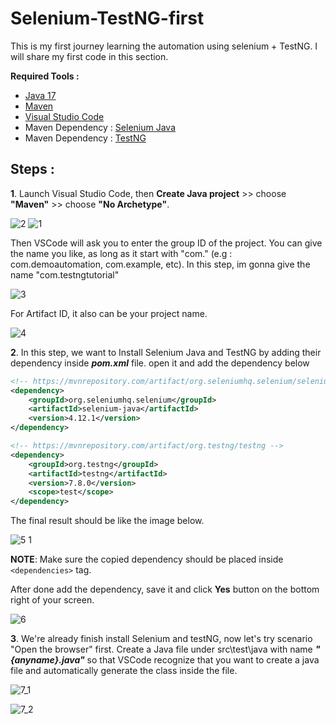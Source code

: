 # Selenium-TestNG-first
This is my first journey learning the automation using selenium + TestNG. I will share my first code in this section.

<b>Required Tools :</b>
- [Java 17](https://www.oracle.com/id/java/technologies/downloads/#java17)
- [Maven](https://maven.apache.org/download.cgi)
- [Visual Studio Code](https://code.visualstudio.com/download)
- Maven Dependency : [Selenium Java](https://mvnrepository.com/artifact/org.seleniumhq.selenium/selenium-java)
- Maven Dependency : [TestNG](https://mvnrepository.com/artifact/org.testng/testng)

## Steps :
**1**. Launch Visual Studio Code, then **Create Java project** >> choose **"Maven"** >> choose **"No Archetype"**.

![2](https://github.com/dementozzz/Selenium-TestNG-first/assets/20464988/f07c23a7-7b81-4936-bc89-2562688578fa)
![1](https://github.com/dementozzz/Selenium-TestNG-first/assets/20464988/f433cec7-090b-40e2-8628-3abb8d7f5919)

Then VSCode will ask you to enter the group ID of the project. You can give the name you like, as long as it start with "com." (e.g : com.demoautomation, com.example, etc). 
In this step, im gonna give the name "com.testngtutorial"

![3](https://github.com/dementozzz/Selenium-TestNG-first/assets/20464988/d881af2c-93ab-4d14-a2ea-bfd75840c866)

For Artifact ID, it also can be your project name.

![4](https://github.com/dementozzz/Selenium-TestNG-first/assets/20464988/b3a27921-f78d-474d-8996-71f4753f7ffe)


**2**. In this step, we want to Install Selenium Java and TestNG by adding their dependency inside **_pom.xml_** file. open it and add the dependency below

```xml
<!-- https://mvnrepository.com/artifact/org.seleniumhq.selenium/selenium-java -->
<dependency>
    <groupId>org.seleniumhq.selenium</groupId>
    <artifactId>selenium-java</artifactId>
    <version>4.12.1</version>
</dependency>

<!-- https://mvnrepository.com/artifact/org.testng/testng -->
<dependency>
    <groupId>org.testng</groupId>
    <artifactId>testng</artifactId>
    <version>7.8.0</version>
    <scope>test</scope>
</dependency>
```

The final result should be like the image below.

![5 1](https://github.com/dementozzz/Selenium-TestNG-first/assets/20464988/20568d12-d965-4f95-9753-0947fb2bc672)

**NOTE**: Make sure the copied dependency should be placed inside ```<dependencies>``` tag.

After done add the dependency, save it and click **Yes** button on the bottom right of your screen.

![6](https://github.com/dementozzz/Selenium-TestNG-first/assets/20464988/4d887b61-f429-427e-abfe-c6636ad96f4b)

**3**. We're already finish install Selenium and testNG, now let's try scenario "Open the browser" first.
Create a Java file under src\test\java with name ***"{anyname}.java"*** so that VSCode recognize that you want to create a java file and automatically generate the class inside the file.

![7_1](https://github.com/dementozzz/Selenium-TestNG-first/assets/20464988/faf5b9fc-5ed5-476b-8328-f24e0b2757f8)

![7_2](https://github.com/dementozzz/Selenium-TestNG-first/assets/20464988/88cdaf98-94ce-4312-ab09-a582814c2e58)









